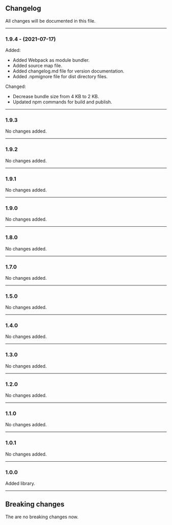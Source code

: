 ## Changelog

All changes will be documented in this file.

---

### 1.9.4 - (2021-07-17)
Added:
- Added Webpack as module bundler.
- Added source map file.
- Added changelog.md file for version documentation.
- Added .npmignore file for dist directory files.

Changed:
- Decrease bundle size from 4 KB to 2 KB.
- Updated npm commands for build and publish.

---

### 1.9.3
No changes added.

---

### 1.9.2
No changes added.

---

### 1.9.1
No changes added.

---

### 1.9.0
No changes added.

---

### 1.8.0
No changes added.

---

### 1.7.0
No changes added.

---

### 1.5.0
No changes added.

---

### 1.4.0
No changes added.

---

### 1.3.0
No changes added.

---

### 1.2.0
No changes added.

---

### 1.1.0
No changes added.

---

### 1.0.1
No changes added.

---

### 1.0.0
Added library.

---

## Breaking changes

The are no breaking changes now.
